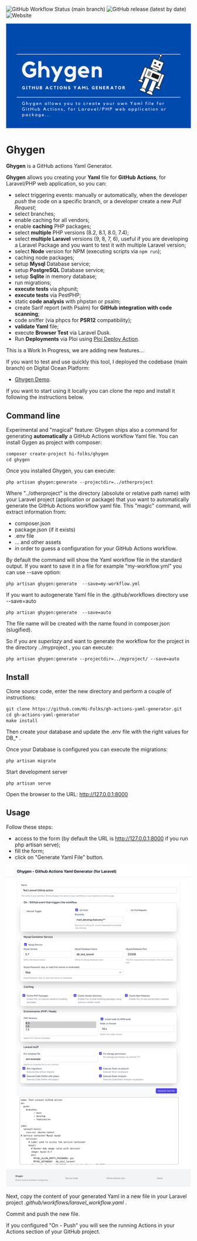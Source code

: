 ![GitHub Workflow Status (main branch)](https://img.shields.io/github/actions/workflow/status/Hi-Folks/gh-actions-yaml-generator/check-php.yml?branch=main&style=for-the-badge)
![GitHub release (latest by date)](https://img.shields.io/github/v/release/Hi-Folks/gh-actions-yaml-generator?style=for-the-badge)
![Website](https://img.shields.io/website?label=Demo%20Site&style=for-the-badge&url=https%3A%2F%2Fghygen.hi-folks.dev%2F)

![Ghygen](ghygen-github-actions-yaml-generator-laravel.png "Ghygen")

# Ghygen
__Ghygen__ is a GitHub actions Yaml Generator.

__Ghygen__ allows you creating your __Yaml__ file for __GitHub Actions__, for Laravel/PHP web application,  so you can:

- select triggering events: manually or automatically, when the developer _push_ the code on a specific branch, or a developer create a new _Pull Request_;
- select branches;
- enable caching for all vendors;
- enable __caching__ PHP packages;
- select __multiple__ PHP versions (8.2, 8.1, 8.0, 7.4);
- select __multiple Laravel__ versions (9, 8, 7, 6), useful if you are developing a Laravel Package and you want to test it with multiple Laravel version;
- select __Node__ version for NPM (executing scripts via `npm run`);
- caching node packages;
- setup __Mysql__ Database service;
- setup __PostgreSQL__ Database service;
- setup __Sqlite__ in memory database;
- run migrations;
- __execute tests__ via phpunit;
- __execute tests__ via PestPHP;
- static __code analysis__ with phpstan or psalm;
- create Sarif report (with Psalm) for __GitHub integration with code scanning__;
- code sniffer (via phpcs for __PSR12__ compatibility);
- __validate Yaml__ file;
- execute __Browser Test__ via Laravel Dusk.
- Run __Deployments__ via Ploi using [Ploi Deploy Action](https://github.com/Glennmen/ploi-deploy-action).

This is a Work In Progress, we are adding new features...

If you want to test and use quickly this tool, I deployed the codebase (main branch) on Digital Ocean Platform:

- [Ghygen Demo](https://ghygen.hi-folks.dev/).

If you want to start using it locally you can clone the repo and install it following the instructions below.

## Command line
Experimental and "magical" feature: Ghygen ships also a command for generating **automatically** a GitHub Actions workflow Yaml file.
You can install Gygen as project with composer:
```shell
composer create-project hi-folks/ghygen
cd ghygen
```
Once you installed Ghygen, you can execute:
```shell
php artisan ghygen:generate --projectdir=../otherproject
```
Where "../otherproject" is the directory (absolute or relative path name) with your Laravel project (application or package) that yuo want to automatically generate the GitHub Actions workflow yaml file.
This "magic" command, will extract information from:
- composer.json
- package.json (if it exists)
- .env file
- ... and other assets
- in order to guess a configuration for your GitHub Actions workflow.

By default the command will show the Yaml workflow file in the standard output. If you want to save it in a file for example "my-workflow.yml" you can use --save option:
```shell
php artisan ghygen:generate  --save=my-workflow.yml
```

If you want to autogenerate Yaml file in the .github/workflows directory use --save=auto
```shell
php artisan ghygen:generate  --save=auto
```
The file name will be created with the name found in composer.json (slugified).

So if you are *superlazy* and want to generate the workflow for the project in the directory ../myproject , you can execute:
```shell
php artisan ghygen:generate --projectdir=../myproject/ --save=auto
```


## Install
Clone source code, enter the new directory and perform a couple of instructions:
```shell
git clone https://github.com/Hi-Folks/gh-actions-yaml-generator.git
cd gh-actions-yaml-generator
make install
```
Then create your database and update the .env file with the right values for DB_* .

Once your Database is configured you can execute the migrations:
```shell
php artisan migrate
```
Start development server
```shell
php artisan serve
```
Open the browser to the URL: http://127.0.0.1:8000

## Usage
Follow these steps:
- access to the form (by default the URL is http://127.0.0.1:8000 if you run php artisan serve);
- fill the form;
- click on "Generate Yaml File" button.

![github-actions-generator-laravel](github-actions-generator-laravel.png "github-actions-generator-laravel")

Next, copy the content of your generated Yaml in a new file in your Laravel project _.github/workflows/laravel_workflow.yaml_ .

Commit and push the new file.

If you configured "On - Push" you will see the running Actions in your Actions section of your GitHub project.
